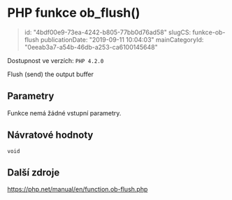 PHP funkce ob_flush()
================================

> id: "4bdf00e9-73ea-4242-b805-77bb0d76ad58"
> slugCS: funkce-ob-flush
> publicationDate: "2019-09-11 10:04:03"
> mainCategoryId: "0eeab3a7-a54b-46db-a253-ca6100145648"

Dostupnost ve verzích: `PHP 4.2.0`

Flush (send) the output buffer


Parametry
--------------

Funkce nemá žádné vstupní parametry.

Návratové hodnoty
----------------

`void`



Další zdroje
------------

https://php.net/manual/en/function.ob-flush.php
